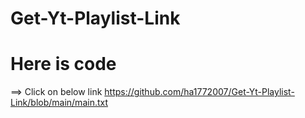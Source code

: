# Get-Yt-Playlist-Link

# Here is code
==> Click on below link
https://github.com/ha1772007/Get-Yt-Playlist-Link/blob/main/main.txt

